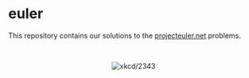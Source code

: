 <h1>euler</h1>
<p>This repository contains our solutions to the <a href="https://projecteuler.net">projecteuler.net</a> problems.</p>
<br>
<p align="center">
  <img alt="xkcd/2343" src="https://imgs.xkcd.com/comics/mathematical_symbol_fight.png">
</p>
